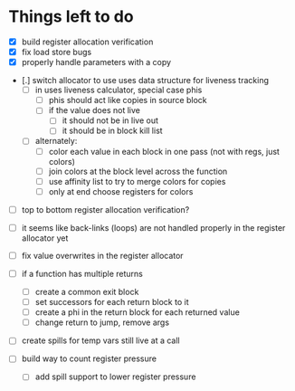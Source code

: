 # Things left to do

- [x] build register allocation verification
- [x] fix load store bugs
- [x] properly handle parameters with a copy
- [.] switch allocator to use uses data structure for liveness tracking
  - [ ] in uses liveness calculator, special case phis
    - [ ] phis should act like copies in source block
    - [ ] if the value does not live
      - [ ] it should not be in live out
      - [ ] it should be in block kill list
  - [ ] alternately:
    - [ ] color each value in each block in one pass (not with regs, just colors)
    - [ ] join colors at the block level across the function
    - [ ] use affinity list to try to merge colors for copies
    - [ ] only at end choose registers for colors
- [ ] top to bottom register allocation verification?
- [ ] it seems like back-links (loops) are not handled properly in the register allocator yet
- [ ] fix value overwrites in the register allocator

- [ ] if a function has multiple returns
  - [ ] create a common exit block
  - [ ] set successors for each return block to it
  - [ ] create a phi in the return block for each returned value
  - [ ] change return to jump, remove args
- [ ] create spills for temp vars still live at a call
- [ ] build way to count register pressure
  - [ ] add spill support to lower register pressure
